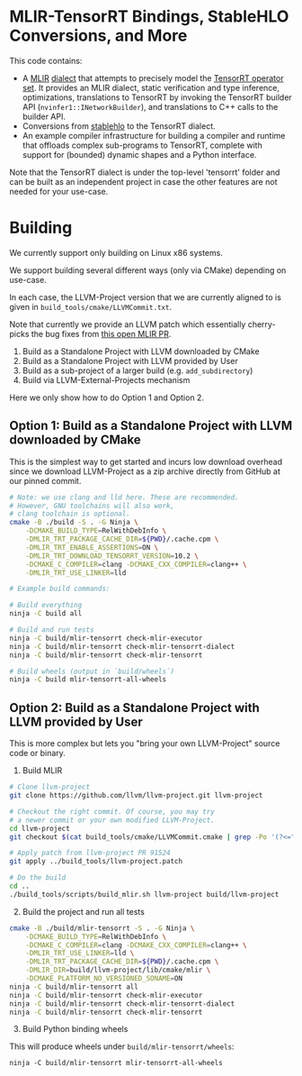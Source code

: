 # MLIR-TensorRT Bindings, StableHLO Conversions, and More

This code contains:

- A [MLIR](https://mlir.llvm.org/) [dialect](https://mlir.llvm.org/docs/LangRef/#dialects)
  that attempts  to precisely model the [TensorRT operator set](https://docs.nvidia.com/deeplearning/tensorrt/operators/docs/).
  It provides an MLIR dialect, static verification and type inference, optimizations,
  translations to TensorRT by invoking the TensorRT builder API (`nvinfer1::INetworkBuilder`),
  and translations to C++ calls to the builder API.
- Conversions from [stablehlo](https://github.com/openxla/stablehlo) to the TensorRT dialect.
- An example compiler infrastructure for building a compiler and runtime that offloads complex
  sub-programs to TensorRT, complete with support for (bounded) dynamic shapes and a
  Python interface.

Note that the TensorRT dialect is under the top-level 'tensorrt' folder and can be
built as an independent project in case the other features are not needed for your
use-case.

# Building

We currently support only building on Linux x86 systems.

We support building several different ways (only via CMake) depending on use-case.

In each case, the LLVM-Project version that we are currently aligned to is
given in `build_tools/cmake/LLVMCommit.txt`.

Note that currently we provide an LLVM patch which essentially cherry-picks the
bug fixes from [this open MLIR PR](https://github.com/llvm/llvm-project/pull/91524).

1. Build as a Standalone Project with LLVM downloaded by CMake
2. Build as a Standalone Project with LLVM provided by User
3. Build as a sub-project of a larger build (e.g. `add_subdirectory`)
4. Build via LLVM-External-Projects mechanism

Here we only show how to do Option 1 and Option 2.

## Option 1: Build as a Standalone Project with LLVM downloaded by CMake

This is the simplest way to get started and incurs low download overhead
since we download LLVM-Project as a zip archive directly from GitHub
at our pinned commit.

```sh
# Note: we use clang and lld here. These are recommended.
# However, GNU toolchains will also work,
# clang toolchain is optional.
cmake -B ./build -S . -G Ninja \
    -DCMAKE_BUILD_TYPE=RelWithDebInfo \
    -DMLIR_TRT_PACKAGE_CACHE_DIR=${PWD}/.cache.cpm \
    -DMLIR_TRT_ENABLE_ASSERTIONS=ON \
    -DMLIR_TRT_DOWNLOAD_TENSORRT_VERSION=10.2 \
    -DCMAKE_C_COMPILER=clang -DCMAKE_CXX_COMPILER=clang++ \
    -DMLIR_TRT_USE_LINKER=lld

# Example build commands:

# Build everything
ninja -C build all

# Build and run tests
ninja -C build/mlir-tensorrt check-mlir-executor
ninja -C build/mlir-tensorrt check-mlir-tensorrt-dialect
ninja -C build/mlir-tensorrt check-mlir-tensorrt

# Build wheels (output in `build/wheels`)
ninja -C build mlir-tensorrt-all-wheels
```

## Option 2: Build as a Standalone Project with LLVM provided by User

This is more complex but lets you "bring your own LLVM-Project" source
code or binary.


1. Build MLIR

```sh
# Clone llvm-project
git clone https://github.com/llvm/llvm-project.git llvm-project

# Checkout the right commit. Of course, you may try
# a newer commit or your own modified LLVM-Project.
cd llvm-project
git checkout $(cat build_tools/cmake/LLVMCommit.cmake | grep -Po '(?<=").*(?=")')

# Apply patch from llvm-project PR 91524
git apply ../build_tools/llvm-project.patch

# Do the build
cd ..
./build_tools/scripts/build_mlir.sh llvm-project build/llvm-project
```

2. Build the project and run all tests

```bash
cmake -B ./build/mlir-tensorrt -S . -G Ninja \
    -DCMAKE_BUILD_TYPE=RelWithDebInfo \
    -DCMAKE_C_COMPILER=clang -DCMAKE_CXX_COMPILER=clang++ \
    -DMLIR_TRT_USE_LINKER=lld \
    -DMLIR_TRT_PACKAGE_CACHE_DIR=${PWD}/.cache.cpm \
    -DMLIR_DIR=build/llvm-project/lib/cmake/mlir \
    -DCMAKE_PLATFORM_NO_VERSIONED_SONAME=ON
ninja -C build/mlir-tensorrt all
ninja -C build/mlir-tensorrt check-mlir-executor
ninja -C build/mlir-tensorrt check-mlir-tensorrt-dialect
ninja -C build/mlir-tensorrt check-mlir-tensorrt
```

3. Build Python binding wheels

This will produce wheels under `build/mlir-tensorrt/wheels`:

```
ninja -C build/mlir-tensorrt mlir-tensorrt-all-wheels
```






